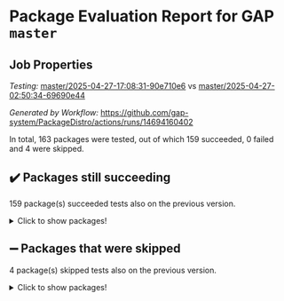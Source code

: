 # Package Evaluation Report for GAP `master`

## Job Properties

*Testing:* [master/2025-04-27-17:08:31-90e710e6](https://github.com/gap-system/PackageDistro/blob/data/reports/master/2025-04-27-17:08:31-90e710e6) vs [master/2025-04-27-02:50:34-69690e44](https://github.com/gap-system/PackageDistro/blob/data/reports/master/2025-04-27-02:50:34-69690e44)

*Generated by Workflow:* https://github.com/gap-system/PackageDistro/actions/runs/14694160402

In total, 163 packages were tested, out of which 159 succeeded, 0 failed and 4 were skipped.

## :heavy_check_mark: Packages still succeeding

159 package(s) succeeded tests also on the previous version.
<details><summary>Click to show packages!</summary>

- 4ti2interface 2024.11-01 [(success)](https://github.com/gap-system/PackageDistro/actions/runs/14694160402/job/41233671481)
- ace 5.7.0 [(success)](https://github.com/gap-system/PackageDistro/actions/runs/14694160402/job/41233671573)
- aclib 1.3.2 [(success)](https://github.com/gap-system/PackageDistro/actions/runs/14694160402/job/41233671643)
- agt 0.3.1 [(success)](https://github.com/gap-system/PackageDistro/actions/runs/14694160402/job/41233671732)
- alco 1.1.1 [(success)](https://github.com/gap-system/PackageDistro/actions/runs/14694160402/job/41233671818)
- alnuth 3.2.1 [(success)](https://github.com/gap-system/PackageDistro/actions/runs/14694160402/job/41233671924)
- anupq 3.3.1 [(success)](https://github.com/gap-system/PackageDistro/actions/runs/14694160402/job/41233672032)
- atlasrep 2.1.9 [(success)](https://github.com/gap-system/PackageDistro/actions/runs/14694160402/job/41233672131)
- autodoc 2023.06.19 [(success)](https://github.com/gap-system/PackageDistro/actions/runs/14694160402/job/41233672236)
- automata 1.16 [(success)](https://github.com/gap-system/PackageDistro/actions/runs/14694160402/job/41233672330)
- automgrp 1.3.3 [(success)](https://github.com/gap-system/PackageDistro/actions/runs/14694160402/job/41233674544)
- autpgrp 1.11.1 [(success)](https://github.com/gap-system/PackageDistro/actions/runs/14694160402/job/41233674782)
- cap 2025.04-04 [(success)](https://github.com/gap-system/PackageDistro/actions/runs/14694160402/job/41233675024)
- caratinterface 2.3.7 [(success)](https://github.com/gap-system/PackageDistro/actions/runs/14694160402/job/41233675156)
- cddinterface 2024.09.02 [(success)](https://github.com/gap-system/PackageDistro/actions/runs/14694160402/job/41233675817)
- circle 1.6.6 [(success)](https://github.com/gap-system/PackageDistro/actions/runs/14694160402/job/41233676139)
- classicpres 1.22 [(success)](https://github.com/gap-system/PackageDistro/actions/runs/14694160402/job/41233676473)
- cohomolo 1.6.11 [(success)](https://github.com/gap-system/PackageDistro/actions/runs/14694160402/job/41233676621)
- congruence 1.2.7 [(success)](https://github.com/gap-system/PackageDistro/actions/runs/14694160402/job/41233676710)
- corefreesub 0.6 [(success)](https://github.com/gap-system/PackageDistro/actions/runs/14694160402/job/41233676810)
- corelg 1.57 [(success)](https://github.com/gap-system/PackageDistro/actions/runs/14694160402/job/41233676905)
- crime 1.6 [(success)](https://github.com/gap-system/PackageDistro/actions/runs/14694160402/job/41233677018)
- crisp 1.4.6 [(success)](https://github.com/gap-system/PackageDistro/actions/runs/14694160402/job/41233677144)
- crypting 0.10.5 [(success)](https://github.com/gap-system/PackageDistro/actions/runs/14694160402/job/41233677222)
- cryst 4.1.27 [(success)](https://github.com/gap-system/PackageDistro/actions/runs/14694160402/job/41233677313)
- crystcat 1.1.10 [(success)](https://github.com/gap-system/PackageDistro/actions/runs/14694160402/job/41233677443)
- ctbllib 1.3.9 [(success)](https://github.com/gap-system/PackageDistro/actions/runs/14694160402/job/41233677522)
- cubefree 1.20 [(success)](https://github.com/gap-system/PackageDistro/actions/runs/14694160402/job/41233677611)
- curlinterface 2.4.0 [(success)](https://github.com/gap-system/PackageDistro/actions/runs/14694160402/job/41233677688)
- cvec 2.8.3 [(success)](https://github.com/gap-system/PackageDistro/actions/runs/14694160402/job/41233677759)
- datastructures 0.3.1 [(success)](https://github.com/gap-system/PackageDistro/actions/runs/14694160402/job/41233677844)
- deepthought 1.0.8 [(success)](https://github.com/gap-system/PackageDistro/actions/runs/14694160402/job/41233677911)
- design 1.8.2 [(success)](https://github.com/gap-system/PackageDistro/actions/runs/14694160402/job/41233678009)
- difsets 2.3.1 [(success)](https://github.com/gap-system/PackageDistro/actions/runs/14694160402/job/41233678117)
- digraphs 1.10.0 [(success)](https://github.com/gap-system/PackageDistro/actions/runs/14694160402/job/41233678228)
- edim 1.3.8 [(success)](https://github.com/gap-system/PackageDistro/actions/runs/14694160402/job/41233678322)
- example 4.4.0 [(success)](https://github.com/gap-system/PackageDistro/actions/runs/14694160402/job/41233678411)
- examplesforhomalg 2023.10-01 [(success)](https://github.com/gap-system/PackageDistro/actions/runs/14694160402/job/41233678507)
- factint 1.6.3 [(success)](https://github.com/gap-system/PackageDistro/actions/runs/14694160402/job/41233678605)
- ferret 1.0.14 [(success)](https://github.com/gap-system/PackageDistro/actions/runs/14694160402/job/41233678673)
- fga 1.5.0 [(success)](https://github.com/gap-system/PackageDistro/actions/runs/14694160402/job/41233678761)
- fining 1.5.6 [(success)](https://github.com/gap-system/PackageDistro/actions/runs/14694160402/job/41233678850)
- float 1.0.7 [(success)](https://github.com/gap-system/PackageDistro/actions/runs/14694160402/job/41233678931)
- format 1.4.4 [(success)](https://github.com/gap-system/PackageDistro/actions/runs/14694160402/job/41233679022)
- forms 1.2.12 [(success)](https://github.com/gap-system/PackageDistro/actions/runs/14694160402/job/41233679096)
- fplsa 1.2.6 [(success)](https://github.com/gap-system/PackageDistro/actions/runs/14694160402/job/41233679189)
- fr 2.4.13 [(success)](https://github.com/gap-system/PackageDistro/actions/runs/14694160402/job/41233679276)
- francy 2.0.3 [(success)](https://github.com/gap-system/PackageDistro/actions/runs/14694160402/job/41233679383)
- fwtree 1.3 [(success)](https://github.com/gap-system/PackageDistro/actions/runs/14694160402/job/41233679487)
- gapdoc 1.6.7 [(success)](https://github.com/gap-system/PackageDistro/actions/runs/14694160402/job/41233679667)
- gauss 2024.11-01 [(success)](https://github.com/gap-system/PackageDistro/actions/runs/14694160402/job/41233679789)
- gaussforhomalg 2024.08-01 [(success)](https://github.com/gap-system/PackageDistro/actions/runs/14694160402/job/41233679977)
- gbnp 1.1.0 [(success)](https://github.com/gap-system/PackageDistro/actions/runs/14694160402/job/41233680110)
- generalizedmorphismsforcap 2025.02-01 [(success)](https://github.com/gap-system/PackageDistro/actions/runs/14694160402/job/41233680254)
- genss 1.6.9 [(success)](https://github.com/gap-system/PackageDistro/actions/runs/14694160402/job/41233680363)
- gradedmodules 2024.12-01 [(success)](https://github.com/gap-system/PackageDistro/actions/runs/14694160402/job/41233680444)
- gradedringforhomalg 2024.07-01 [(success)](https://github.com/gap-system/PackageDistro/actions/runs/14694160402/job/41233680618)
- grape 4.9.2 [(success)](https://github.com/gap-system/PackageDistro/actions/runs/14694160402/job/41233680767)
- groupoids 1.76 [(success)](https://github.com/gap-system/PackageDistro/actions/runs/14694160402/job/41233680890)
- grpconst 2.6.5 [(success)](https://github.com/gap-system/PackageDistro/actions/runs/14694160402/job/41233681016)
- guarana 0.96.3 [(success)](https://github.com/gap-system/PackageDistro/actions/runs/14694160402/job/41233681123)
- guava 3.20 [(success)](https://github.com/gap-system/PackageDistro/actions/runs/14694160402/job/41233681240)
- hap 1.66 [(success)](https://github.com/gap-system/PackageDistro/actions/runs/14694160402/job/41233681382)
- hapcryst 0.1.15 [(success)](https://github.com/gap-system/PackageDistro/actions/runs/14694160402/job/41233681515)
- hecke 1.5.4 [(success)](https://github.com/gap-system/PackageDistro/actions/runs/14694160402/job/41233681674)
- help 4.0 [(success)](https://github.com/gap-system/PackageDistro/actions/runs/14694160402/job/41233681863)
- homalg 2024.01-01 [(success)](https://github.com/gap-system/PackageDistro/actions/runs/14694160402/job/41233681989)
- homalgtocas 2023.11-01 [(success)](https://github.com/gap-system/PackageDistro/actions/runs/14694160402/job/41233682105)
- ibnp 0.15 [(success)](https://github.com/gap-system/PackageDistro/actions/runs/14694160402/job/41233682213)
- idrel 2.48 [(success)](https://github.com/gap-system/PackageDistro/actions/runs/14694160402/job/41233682317)
- images 1.3.3 [(success)](https://github.com/gap-system/PackageDistro/actions/runs/14694160402/job/41233682400)
- intpic 0.4.0 [(success)](https://github.com/gap-system/PackageDistro/actions/runs/14694160402/job/41233682502)
- io 4.9.1 [(success)](https://github.com/gap-system/PackageDistro/actions/runs/14694160402/job/41233682593)
- io_forhomalg 2023.02-04 [(success)](https://github.com/gap-system/PackageDistro/actions/runs/14694160402/job/41233682690)
- irredsol 1.4.4 [(success)](https://github.com/gap-system/PackageDistro/actions/runs/14694160402/job/41233682778)
- json 2.2.2 [(success)](https://github.com/gap-system/PackageDistro/actions/runs/14694160402/job/41233682883)
- jupyterkernel 1.5.1 [(success)](https://github.com/gap-system/PackageDistro/actions/runs/14694160402/job/41233682943)
- jupyterviz 1.5.6 [(success)](https://github.com/gap-system/PackageDistro/actions/runs/14694160402/job/41233683021)
- kan 1.37 [(success)](https://github.com/gap-system/PackageDistro/actions/runs/14694160402/job/41233683096)
- kbmag 1.5.11 [(success)](https://github.com/gap-system/PackageDistro/actions/runs/14694160402/job/41233683181)
- laguna 3.9.7 [(success)](https://github.com/gap-system/PackageDistro/actions/runs/14694160402/job/41233683239)
- liealgdb 2.2.1 [(success)](https://github.com/gap-system/PackageDistro/actions/runs/14694160402/job/41233683325)
- liepring 2.9.1 [(success)](https://github.com/gap-system/PackageDistro/actions/runs/14694160402/job/41233683411)
- liering 2.4.2 [(success)](https://github.com/gap-system/PackageDistro/actions/runs/14694160402/job/41233683490)
- linearalgebraforcap 2025.04-01 [(success)](https://github.com/gap-system/PackageDistro/actions/runs/14694160402/job/41233683599)
- lins 0.9 [(success)](https://github.com/gap-system/PackageDistro/actions/runs/14694160402/job/41233683684)
- localizeringforhomalg 2023.10-01 [(success)](https://github.com/gap-system/PackageDistro/actions/runs/14694160402/job/41233683760)
- loops 3.4.4 [(success)](https://github.com/gap-system/PackageDistro/actions/runs/14694160402/job/41233683841)
- lpres 1.1.1 [(success)](https://github.com/gap-system/PackageDistro/actions/runs/14694160402/job/41233683933)
- majoranaalgebras 1.5.2 [(success)](https://github.com/gap-system/PackageDistro/actions/runs/14694160402/job/41233684013)
- mapclass 1.4.6 [(success)](https://github.com/gap-system/PackageDistro/actions/runs/14694160402/job/41233684100)
- matgrp 0.71 [(success)](https://github.com/gap-system/PackageDistro/actions/runs/14694160402/job/41233684216)
- matricesforhomalg 2024.11-02 [(success)](https://github.com/gap-system/PackageDistro/actions/runs/14694160402/job/41233684280)
- modisom 3.0.0 [(success)](https://github.com/gap-system/PackageDistro/actions/runs/14694160402/job/41233684346)
- modulepresentationsforcap 2024.09-02 [(success)](https://github.com/gap-system/PackageDistro/actions/runs/14694160402/job/41233684415)
- modules 2024.12-01 [(success)](https://github.com/gap-system/PackageDistro/actions/runs/14694160402/job/41233684506)
- monoidalcategories 2025.03-02 [(success)](https://github.com/gap-system/PackageDistro/actions/runs/14694160402/job/41233684606)
- nconvex 2024.12-01 [(success)](https://github.com/gap-system/PackageDistro/actions/runs/14694160402/job/41233684700)
- nilmat 1.4.2 [(success)](https://github.com/gap-system/PackageDistro/actions/runs/14694160402/job/41233684801)
- nock 1.5 [(success)](https://github.com/gap-system/PackageDistro/actions/runs/14694160402/job/41233684874)
- normalizinterface 1.4.0 [(success)](https://github.com/gap-system/PackageDistro/actions/runs/14694160402/job/41233684954)
- nq 2.5.11 [(success)](https://github.com/gap-system/PackageDistro/actions/runs/14694160402/job/41233685032)
- numericalsgps 1.4.0 [(success)](https://github.com/gap-system/PackageDistro/actions/runs/14694160402/job/41233685155)
- openmath 11.5.3 [(success)](https://github.com/gap-system/PackageDistro/actions/runs/14694160402/job/41233685225)
- orb 5.0.0 [(success)](https://github.com/gap-system/PackageDistro/actions/runs/14694160402/job/41233685318)
- packagemanager 1.6.2 [(success)](https://github.com/gap-system/PackageDistro/actions/runs/14694160402/job/41233685422)
- patternclass 2.4.5 [(success)](https://github.com/gap-system/PackageDistro/actions/runs/14694160402/job/41233685519)
- permut 2.0.5 [(success)](https://github.com/gap-system/PackageDistro/actions/runs/14694160402/job/41233685622)
- polenta 1.3.11 [(success)](https://github.com/gap-system/PackageDistro/actions/runs/14694160402/job/41233685706)
- polymaking 0.8.7 [(success)](https://github.com/gap-system/PackageDistro/actions/runs/14694160402/job/41233685781)
- primgrp 3.4.4 [(success)](https://github.com/gap-system/PackageDistro/actions/runs/14694160402/job/41233685860)
- profiling 2.6.0 [(success)](https://github.com/gap-system/PackageDistro/actions/runs/14694160402/job/41233685992)
- qdistrnd 0.9.5 [(success)](https://github.com/gap-system/PackageDistro/actions/runs/14694160402/job/41233686073)
- qpa 1.35 [(success)](https://github.com/gap-system/PackageDistro/actions/runs/14694160402/job/41233686171)
- quagroup 1.8.4 [(success)](https://github.com/gap-system/PackageDistro/actions/runs/14694160402/job/41233686250)
- radiroot 2.9 [(success)](https://github.com/gap-system/PackageDistro/actions/runs/14694160402/job/41233686333)
- rcwa 4.7.1 [(success)](https://github.com/gap-system/PackageDistro/actions/runs/14694160402/job/41233686415)
- rds 1.8 [(success)](https://github.com/gap-system/PackageDistro/actions/runs/14694160402/job/41233686492)
- recog 1.4.4 [(success)](https://github.com/gap-system/PackageDistro/actions/runs/14694160402/job/41233686582)
- repndecomp 1.3.0 [(success)](https://github.com/gap-system/PackageDistro/actions/runs/14694160402/job/41233686650)
- repsn 3.1.2 [(success)](https://github.com/gap-system/PackageDistro/actions/runs/14694160402/job/41233686725)
- resclasses 4.7.3 [(success)](https://github.com/gap-system/PackageDistro/actions/runs/14694160402/job/41233686806)
- ringsforhomalg 2024.11-02 [(success)](https://github.com/gap-system/PackageDistro/actions/runs/14694160402/job/41233686913)
- sco 2023.08-01 [(success)](https://github.com/gap-system/PackageDistro/actions/runs/14694160402/job/41233687010)
- scscp 2.4.3 [(success)](https://github.com/gap-system/PackageDistro/actions/runs/14694160402/job/41233687082)
- semigroups 5.5.0 [(success)](https://github.com/gap-system/PackageDistro/actions/runs/14694160402/job/41233687164)
- sglppow 2.4 [(success)](https://github.com/gap-system/PackageDistro/actions/runs/14694160402/job/41233687277)
- sgpviz 0.999.6 [(success)](https://github.com/gap-system/PackageDistro/actions/runs/14694160402/job/41233687375)
- simpcomp 2.1.14 [(success)](https://github.com/gap-system/PackageDistro/actions/runs/14694160402/job/41233687486)
- singular 2024.06.03 [(success)](https://github.com/gap-system/PackageDistro/actions/runs/14694160402/job/41233687578)
- sl2reps 1.1 [(success)](https://github.com/gap-system/PackageDistro/actions/runs/14694160402/job/41233687694)
- sla 1.6.2 [(success)](https://github.com/gap-system/PackageDistro/actions/runs/14694160402/job/41233687815)
- smallantimagmas 0.3.0 [(success)](https://github.com/gap-system/PackageDistro/actions/runs/14694160402/job/41233687913)
- smallgrp 1.5.4 [(success)](https://github.com/gap-system/PackageDistro/actions/runs/14694160402/job/41233688020)
- smallsemi 0.7.2 [(success)](https://github.com/gap-system/PackageDistro/actions/runs/14694160402/job/41233688133)
- sonata 2.9.6 [(success)](https://github.com/gap-system/PackageDistro/actions/runs/14694160402/job/41233688277)
- sophus 1.27 [(success)](https://github.com/gap-system/PackageDistro/actions/runs/14694160402/job/41233688365)
- sotgrps 1.3 [(success)](https://github.com/gap-system/PackageDistro/actions/runs/14694160402/job/41233688506)
- spinsym 1.5.2 [(success)](https://github.com/gap-system/PackageDistro/actions/runs/14694160402/job/41233688657)
- standardff 1.0 [(success)](https://github.com/gap-system/PackageDistro/actions/runs/14694160402/job/41233688768)
- symbcompcc 1.3.2 [(success)](https://github.com/gap-system/PackageDistro/actions/runs/14694160402/job/41233688885)
- thelma 1.3 [(success)](https://github.com/gap-system/PackageDistro/actions/runs/14694160402/job/41233688992)
- tomlib 1.2.11 [(success)](https://github.com/gap-system/PackageDistro/actions/runs/14694160402/job/41233689104)
- toolsforhomalg 2024.09-01 [(success)](https://github.com/gap-system/PackageDistro/actions/runs/14694160402/job/41233689228)
- toric 1.9.6 [(success)](https://github.com/gap-system/PackageDistro/actions/runs/14694160402/job/41233689332)
- transgrp 3.6.5 [(success)](https://github.com/gap-system/PackageDistro/actions/runs/14694160402/job/41233689505)
- typeset 1.2.2 [(success)](https://github.com/gap-system/PackageDistro/actions/runs/14694160402/job/41233689755)
- ugaly 4.1.3 [(success)](https://github.com/gap-system/PackageDistro/actions/runs/14694160402/job/41233689872)
- unipot 1.6 [(success)](https://github.com/gap-system/PackageDistro/actions/runs/14694160402/job/41233690003)
- unitlib 4.2.0 [(success)](https://github.com/gap-system/PackageDistro/actions/runs/14694160402/job/41233690126)
- utils 0.89 [(success)](https://github.com/gap-system/PackageDistro/actions/runs/14694160402/job/41233690223)
- uuid 0.7 [(success)](https://github.com/gap-system/PackageDistro/actions/runs/14694160402/job/41233690336)
- walrus 0.9991 [(success)](https://github.com/gap-system/PackageDistro/actions/runs/14694160402/job/41233690417)
- wedderga 4.10.5 [(success)](https://github.com/gap-system/PackageDistro/actions/runs/14694160402/job/41233690506)
- wpe 0.8 [(success)](https://github.com/gap-system/PackageDistro/actions/runs/14694160402/job/41233690651)
- xmod 2.93 [(success)](https://github.com/gap-system/PackageDistro/actions/runs/14694160402/job/41233690760)
- xmodalg 1.32 [(success)](https://github.com/gap-system/PackageDistro/actions/runs/14694160402/job/41233690894)
- yangbaxter 0.10.6 [(success)](https://github.com/gap-system/PackageDistro/actions/runs/14694160402/job/41233691007)
- zeromqinterface 0.16 [(success)](https://github.com/gap-system/PackageDistro/actions/runs/14694160402/job/41233691135)
</details>

## :heavy_minus_sign: Packages that were skipped

4 package(s) skipped tests also on the previous version.
<details><summary>Click to show packages!</summary>

- browse 1.8.21 [(skipped)](https://github.com/gap-system/PackageDistro/actions/runs/14694160402/job/41233542978)
- itc 1.5.1 [(skipped)](https://github.com/gap-system/PackageDistro/actions/runs/14694160402/job/41233542978)
- polycyclic 2.16 [(skipped)](https://github.com/gap-system/PackageDistro/actions/runs/14694160402/job/41233542978)
- xgap 4.32 [(skipped)](https://github.com/gap-system/PackageDistro/actions/runs/14694160402/job/41233542978)
</details>

